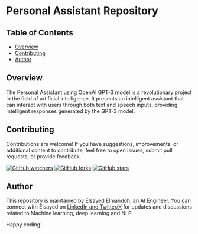 # Personal Assistant Repository

## Table of Contents

- [Overview](#overview)
- [Contributing](#contributing)
- [Author](#author)

## Overview

The Personal Assistant using OpenAI GPT-3 model is a revolutionary project in the field of artificial intelligence. It presents an intelligent assistant that can interact with users through both text and speech inputs, providing intelligent responses generated by the GPT-3 model.

## Contributing

Contributions are welcome! If you have suggestions, improvements, or additional content to contribute, feel free to open issues, submit pull requests, or provide feedback. 

[![GitHub watchers](https://img.shields.io/github/watchers/elsayedelmandoh/persoal_assistant_GPT-3.svg?style=social&label=Watch)](https://GitHub.com/elsayedelmandoh/persoal_assistant_GPT-3/watchers/?WT.mc_id=academic-105485-koreyst)
[![GitHub forks](https://img.shields.io/github/forks/elsayedelmandoh/persoal_assistant_GPT-3.svg?style=social&label=Fork)](https://GitHub.com/elsayedelmandoh/persoal_assistant_GPT-3/network/?WT.mc_id=academic-105485-koreyst)
[![GitHub stars](https://img.shields.io/github/stars/elsayedelmandoh/persoal_assistant_GPT-3.svg?style=social&label=Star)](https://GitHub.com/elsayedelmandoh/persoal_assistant_GPT-3/stargazers/?WT.mc_id=academic-105485-koreyst)

## Author

This repository is maintained by Elsayed Elmandoh, an AI Engineer. You can connect with Elsayed on [LinkedIn and Twitter/X](https://linktr.ee/elsayedelmandoh) for updates and discussions related to Machine learning, deep learning and NLP.

Happy coding!
